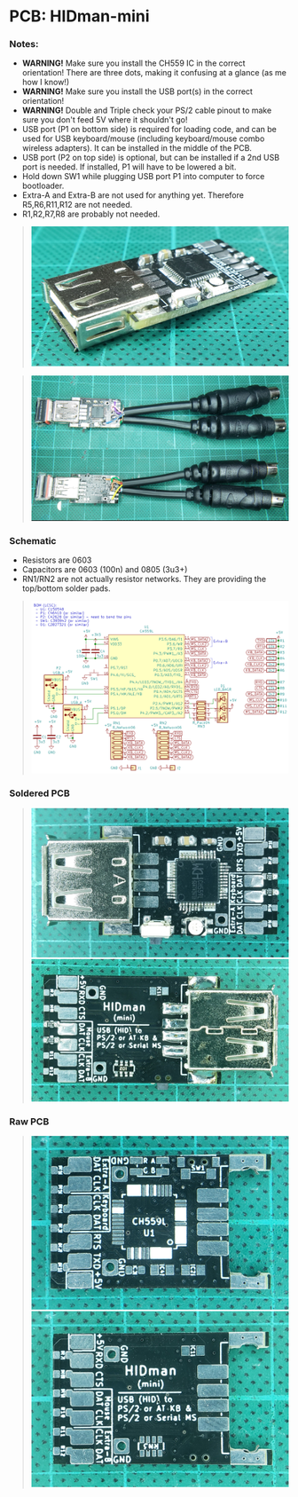 # PCB: HIDman-mini

### Notes:
- **WARNING!** Make sure you install the CH559 IC in the correct orientation!  There are three dots, making it confusing at a glance (as me how I know!)
- **WARNING!** Make sure you install the USB port(s) in the correct orientation!
- **WARNING!** Double and Triple check your PS/2 cable pinout to make sure you don't feed 5V where it shouldn't go!
- USB port (P1 on bottom side) is required for loading code, and can be used for USB keyboard/mouse (including keyboard/mouse combo wireless adapters).  It can be installed in the middle of the PCB.
- USB port (P2 on top side) is optional, but can be installed if a 2nd USB port is needed.  If installed, P1 will have to be lowered a bit.
- Hold down SW1 while plugging USB port P1 into computer to force bootloader.
- Extra-A and Extra-B are not used for anything yet.  Therefore R5,R6,R11,R12 are not needed.
- R1,R2,R7,R8 are probably not needed.

> ![Profile](https://github.com/serisman/HIDman-mini/blob/main/pictures/HIDman-mini%20-%20Side.jpg?raw=true)

> ![Soldered](https://github.com/serisman/HIDman-mini/blob/main/pictures/HIDman-mini%20-%20Top%20&%20Bottom.jpg?raw=true)

### Schematic
- Resistors are 0603
- Capacitors are 0603 (100n) and 0805 (3u3+)
- RN1/RN2 are not actually resistor networks.  They are providing the top/bottom solder pads.
> ![Schematic](https://github.com/serisman/HIDman-mini/blob/main/KiCad%20PCBs/HIDman-mini/output/Schematic.png?raw=true)

### Soldered PCB
> ![Top](https://github.com/serisman/HIDman-mini/blob/main/pictures/HIDman-mini%20-%20Top.jpg?raw=true)
> ![Bottom](https://github.com/serisman/HIDman-mini/blob/main/pictures/HIDman-mini%20-%20Bottom.jpg?raw=true)

### Raw PCB
> ![PCB Top](https://github.com/serisman/HIDman-mini/blob/main/KiCad%20PCBs/HIDman-mini/output/PCB%20Top.jpg?raw=true)
> ![PCB Bottom](https://github.com/serisman/HIDman-mini/blob/main/KiCad%20PCBs/HIDman-mini/output/PCB%20Bottom.jpg?raw=true)
